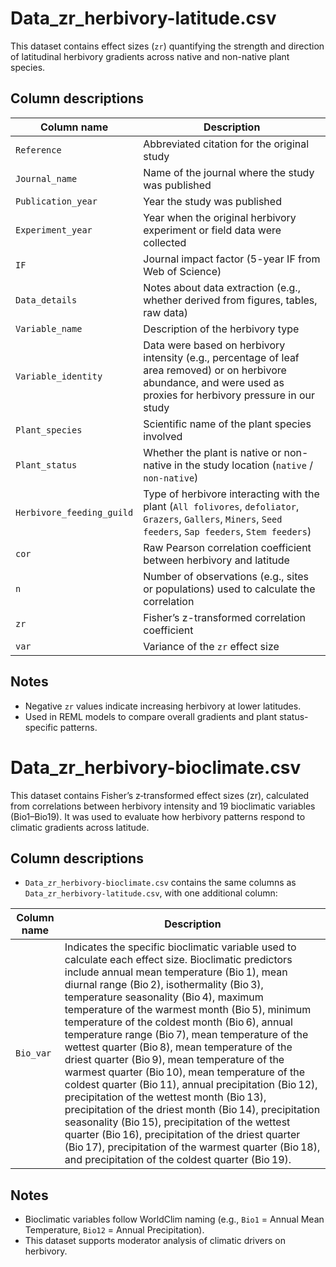 # Data_zr_herbivory-latitude.csv

This dataset contains effect sizes (`zr`) quantifying the strength and direction of latitudinal herbivory gradients across native and non-native plant species.

## Column descriptions

| Column name              | Description |
|--------------------------|-------------|
| `Reference`              | Abbreviated citation for the original study |
| `Journal_name`           | Name of the journal where the study was published |
| `Publication_year`       | Year the study was published |
| `Experiment_year`        | Year when the original herbivory experiment or field data were collected |
| `IF`                     | Journal impact factor (5-year IF from Web of Science) |
| `Data_details`           | Notes about data extraction (e.g., whether derived from figures, tables, raw data) |
| `Variable_name`          | Description of the herbivory type|
| `Variable_identity`      | Data were based on herbivory intensity (e.g., percentage of leaf area removed) or on herbivore abundance, and were used as proxies for herbivory pressure in our study |
| `Plant_species`          | Scientific name of the plant species involved |
| `Plant_status`           | Whether the plant is native or non-native in the study location (`native` / `non-native`) |
| `Herbivore_feeding_guild`| Type of herbivore interacting with the plant (`All folivores`, `defoliator`, `Grazers`, `Gallers`, `Miners`, `Seed feeders`, `Sap feeders`, `Stem feeders`) |
| `cor`                    | Raw Pearson correlation coefficient between herbivory and latitude |
| `n`                      | Number of observations (e.g., sites or populations) used to calculate the correlation |
| `zr`                     | Fisher’s z-transformed correlation coefficient |
| `var`                    | Variance of the `zr` effect size |

## Notes

- Negative `zr` values indicate increasing herbivory at lower latitudes.
- Used in REML models to compare overall gradients and plant status-specific patterns.


# Data_zr_herbivory-bioclimate.csv

This dataset contains Fisher’s z‑transformed effect sizes (zr), calculated from correlations between herbivory intensity and 19 bioclimatic variables (Bio1–Bio19). It was used to evaluate how herbivory patterns respond to climatic gradients across latitude.

## Column descriptions

- `Data_zr_herbivory-bioclimate.csv` contains the same columns as `Data_zr_herbivory-latitude.csv`, with one additional column:
  
| Column name       | Description |
|-------------------|-------------|
| `Bio_var`         | Indicates the specific bioclimatic variable used to calculate each effect size. Bioclimatic predictors include annual mean temperature (Bio 1), mean diurnal range (Bio 2), isothermality (Bio 3), temperature seasonality (Bio 4), maximum temperature of the warmest month (Bio 5), minimum temperature of the coldest month (Bio 6), annual temperature range (Bio 7), mean temperature of the wettest quarter (Bio 8), mean temperature of the driest quarter (Bio 9), mean temperature of the warmest quarter (Bio 10), mean temperature of the coldest quarter (Bio 11), annual precipitation (Bio 12), precipitation of the wettest month (Bio 13), precipitation of the driest month (Bio 14), precipitation seasonality (Bio 15), precipitation of the wettest quarter (Bio 16), precipitation of the driest quarter (Bio 17), precipitation of the warmest quarter (Bio 18), and precipitation of the coldest quarter (Bio 19). |

## Notes

- Bioclimatic variables follow WorldClim naming (e.g., `Bio1` = Annual Mean Temperature, `Bio12` = Annual Precipitation).
- This dataset supports moderator analysis of climatic drivers on herbivory.
